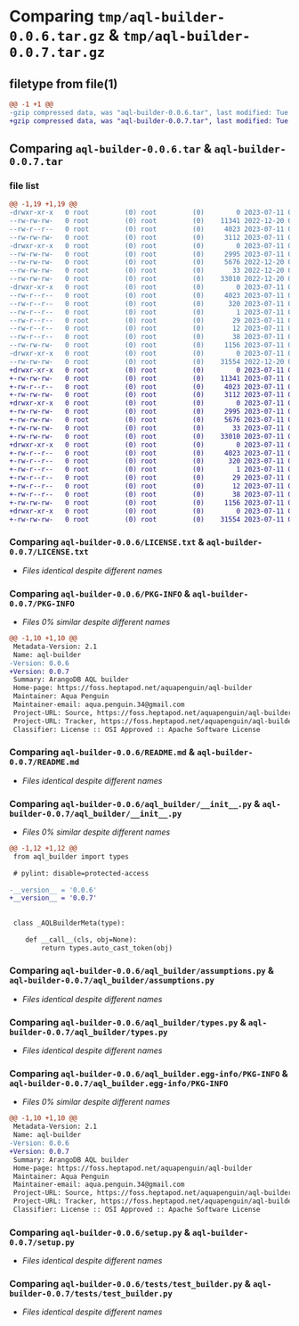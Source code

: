 # Comparing `tmp/aql-builder-0.0.6.tar.gz` & `tmp/aql-builder-0.0.7.tar.gz`

## filetype from file(1)

```diff
@@ -1 +1 @@
-gzip compressed data, was "aql-builder-0.0.6.tar", last modified: Tue Jul 11 04:38:31 2023, max compression
+gzip compressed data, was "aql-builder-0.0.7.tar", last modified: Tue Jul 11 05:52:15 2023, max compression
```

## Comparing `aql-builder-0.0.6.tar` & `aql-builder-0.0.7.tar`

### file list

```diff
@@ -1,19 +1,19 @@
-drwxr-xr-x   0 root         (0) root         (0)        0 2023-07-11 04:38:31.178329 aql-builder-0.0.6/
--rw-rw-rw-   0 root         (0) root         (0)    11341 2022-12-20 00:29:25.000000 aql-builder-0.0.6/LICENSE.txt
--rw-r--r--   0 root         (0) root         (0)     4023 2023-07-11 04:38:31.178329 aql-builder-0.0.6/PKG-INFO
--rw-rw-rw-   0 root         (0) root         (0)     3112 2023-07-11 02:08:20.000000 aql-builder-0.0.6/README.md
-drwxr-xr-x   0 root         (0) root         (0)        0 2023-07-11 04:38:31.174329 aql-builder-0.0.6/aql_builder/
--rw-rw-rw-   0 root         (0) root         (0)     2995 2023-07-11 04:37:24.000000 aql-builder-0.0.6/aql_builder/__init__.py
--rw-rw-rw-   0 root         (0) root         (0)     5676 2022-12-20 00:29:26.000000 aql-builder-0.0.6/aql_builder/assumptions.py
--rw-rw-rw-   0 root         (0) root         (0)       33 2022-12-20 00:29:26.000000 aql-builder-0.0.6/aql_builder/errors.py
--rw-rw-rw-   0 root         (0) root         (0)    33010 2022-12-20 00:29:26.000000 aql-builder-0.0.6/aql_builder/types.py
-drwxr-xr-x   0 root         (0) root         (0)        0 2023-07-11 04:38:31.178329 aql-builder-0.0.6/aql_builder.egg-info/
--rw-r--r--   0 root         (0) root         (0)     4023 2023-07-11 04:38:31.000000 aql-builder-0.0.6/aql_builder.egg-info/PKG-INFO
--rw-r--r--   0 root         (0) root         (0)      320 2023-07-11 04:38:31.000000 aql-builder-0.0.6/aql_builder.egg-info/SOURCES.txt
--rw-r--r--   0 root         (0) root         (0)        1 2023-07-11 04:38:31.000000 aql-builder-0.0.6/aql_builder.egg-info/dependency_links.txt
--rw-r--r--   0 root         (0) root         (0)       29 2023-07-11 04:38:31.000000 aql-builder-0.0.6/aql_builder.egg-info/requires.txt
--rw-r--r--   0 root         (0) root         (0)       12 2023-07-11 04:38:31.000000 aql-builder-0.0.6/aql_builder.egg-info/top_level.txt
--rw-r--r--   0 root         (0) root         (0)       38 2023-07-11 04:38:31.178329 aql-builder-0.0.6/setup.cfg
--rw-rw-rw-   0 root         (0) root         (0)     1156 2023-07-11 03:47:32.000000 aql-builder-0.0.6/setup.py
-drwxr-xr-x   0 root         (0) root         (0)        0 2023-07-11 04:38:31.178329 aql-builder-0.0.6/tests/
--rw-rw-rw-   0 root         (0) root         (0)    31554 2022-12-20 00:29:26.000000 aql-builder-0.0.6/tests/test_builder.py
+drwxr-xr-x   0 root         (0) root         (0)        0 2023-07-11 05:52:15.015682 aql-builder-0.0.7/
+-rw-rw-rw-   0 root         (0) root         (0)    11341 2023-07-11 02:37:58.000000 aql-builder-0.0.7/LICENSE.txt
+-rw-r--r--   0 root         (0) root         (0)     4023 2023-07-11 05:52:15.015682 aql-builder-0.0.7/PKG-INFO
+-rw-rw-rw-   0 root         (0) root         (0)     3112 2023-07-11 02:37:58.000000 aql-builder-0.0.7/README.md
+drwxr-xr-x   0 root         (0) root         (0)        0 2023-07-11 05:52:15.015682 aql-builder-0.0.7/aql_builder/
+-rw-rw-rw-   0 root         (0) root         (0)     2995 2023-07-11 05:46:14.000000 aql-builder-0.0.7/aql_builder/__init__.py
+-rw-rw-rw-   0 root         (0) root         (0)     5676 2023-07-11 02:37:58.000000 aql-builder-0.0.7/aql_builder/assumptions.py
+-rw-rw-rw-   0 root         (0) root         (0)       33 2023-07-11 02:37:58.000000 aql-builder-0.0.7/aql_builder/errors.py
+-rw-rw-rw-   0 root         (0) root         (0)    33010 2023-07-11 02:37:58.000000 aql-builder-0.0.7/aql_builder/types.py
+drwxr-xr-x   0 root         (0) root         (0)        0 2023-07-11 05:52:15.015682 aql-builder-0.0.7/aql_builder.egg-info/
+-rw-r--r--   0 root         (0) root         (0)     4023 2023-07-11 05:52:14.000000 aql-builder-0.0.7/aql_builder.egg-info/PKG-INFO
+-rw-r--r--   0 root         (0) root         (0)      320 2023-07-11 05:52:14.000000 aql-builder-0.0.7/aql_builder.egg-info/SOURCES.txt
+-rw-r--r--   0 root         (0) root         (0)        1 2023-07-11 05:52:14.000000 aql-builder-0.0.7/aql_builder.egg-info/dependency_links.txt
+-rw-r--r--   0 root         (0) root         (0)       29 2023-07-11 05:52:14.000000 aql-builder-0.0.7/aql_builder.egg-info/requires.txt
+-rw-r--r--   0 root         (0) root         (0)       12 2023-07-11 05:52:14.000000 aql-builder-0.0.7/aql_builder.egg-info/top_level.txt
+-rw-r--r--   0 root         (0) root         (0)       38 2023-07-11 05:52:15.015682 aql-builder-0.0.7/setup.cfg
+-rw-rw-rw-   0 root         (0) root         (0)     1156 2023-07-11 03:54:53.000000 aql-builder-0.0.7/setup.py
+drwxr-xr-x   0 root         (0) root         (0)        0 2023-07-11 05:52:15.015682 aql-builder-0.0.7/tests/
+-rw-rw-rw-   0 root         (0) root         (0)    31554 2023-07-11 02:37:58.000000 aql-builder-0.0.7/tests/test_builder.py
```

### Comparing `aql-builder-0.0.6/LICENSE.txt` & `aql-builder-0.0.7/LICENSE.txt`

 * *Files identical despite different names*

### Comparing `aql-builder-0.0.6/PKG-INFO` & `aql-builder-0.0.7/PKG-INFO`

 * *Files 0% similar despite different names*

```diff
@@ -1,10 +1,10 @@
 Metadata-Version: 2.1
 Name: aql-builder
-Version: 0.0.6
+Version: 0.0.7
 Summary: ArangoDB AQL builder
 Home-page: https://foss.heptapod.net/aquapenguin/aql-builder
 Maintainer: Aqua Penguin
 Maintainer-email: aqua.penguin.34@gmail.com
 Project-URL: Source, https://foss.heptapod.net/aquapenguin/aql-builder
 Project-URL: Tracker, https://foss.heptapod.net/aquapenguin/aql-builder/-/issues
 Classifier: License :: OSI Approved :: Apache Software License
```

### Comparing `aql-builder-0.0.6/README.md` & `aql-builder-0.0.7/README.md`

 * *Files identical despite different names*

### Comparing `aql-builder-0.0.6/aql_builder/__init__.py` & `aql-builder-0.0.7/aql_builder/__init__.py`

 * *Files 0% similar despite different names*

```diff
@@ -1,12 +1,12 @@
 from aql_builder import types
 
 # pylint: disable=protected-access
 
-__version__ = '0.0.6'
+__version__ = '0.0.7'
 
 
 class _AQLBuilderMeta(type):
 
 	def __call__(cls, obj=None):
 		return types.auto_cast_token(obj)
```

### Comparing `aql-builder-0.0.6/aql_builder/assumptions.py` & `aql-builder-0.0.7/aql_builder/assumptions.py`

 * *Files identical despite different names*

### Comparing `aql-builder-0.0.6/aql_builder/types.py` & `aql-builder-0.0.7/aql_builder/types.py`

 * *Files identical despite different names*

### Comparing `aql-builder-0.0.6/aql_builder.egg-info/PKG-INFO` & `aql-builder-0.0.7/aql_builder.egg-info/PKG-INFO`

 * *Files 0% similar despite different names*

```diff
@@ -1,10 +1,10 @@
 Metadata-Version: 2.1
 Name: aql-builder
-Version: 0.0.6
+Version: 0.0.7
 Summary: ArangoDB AQL builder
 Home-page: https://foss.heptapod.net/aquapenguin/aql-builder
 Maintainer: Aqua Penguin
 Maintainer-email: aqua.penguin.34@gmail.com
 Project-URL: Source, https://foss.heptapod.net/aquapenguin/aql-builder
 Project-URL: Tracker, https://foss.heptapod.net/aquapenguin/aql-builder/-/issues
 Classifier: License :: OSI Approved :: Apache Software License
```

### Comparing `aql-builder-0.0.6/setup.py` & `aql-builder-0.0.7/setup.py`

 * *Files identical despite different names*

### Comparing `aql-builder-0.0.6/tests/test_builder.py` & `aql-builder-0.0.7/tests/test_builder.py`

 * *Files identical despite different names*

